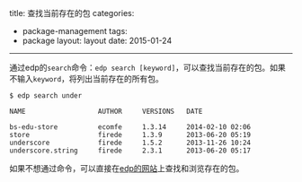 title: 查找当前存在的包
categories:
- package-management
tags:
-  package
layout:
    layout
date:
    2015-01-24
---
通过edp的`search`命令：`edp search [keyword]`，可以查找当前存在的包。如果不输入`keyword`，将列出当前存在的所有包。

```
$ edp search under

NAME                  AUTHOR     VERSIONS   DATE

bs-edu-store          ecomfe     1.3.14     2014-02-10 02:06
store                 firede     1.3.9      2013-06-20 05:19
underscore            firede     1.5.2      2013-11-26 10:24
underscore.string     firede     2.3.1      2013-06-20 05:17
```

如果不想通过命令，可以直接在[edp的网站](http://edp.baidu.com/)上查找和浏览存在的包。